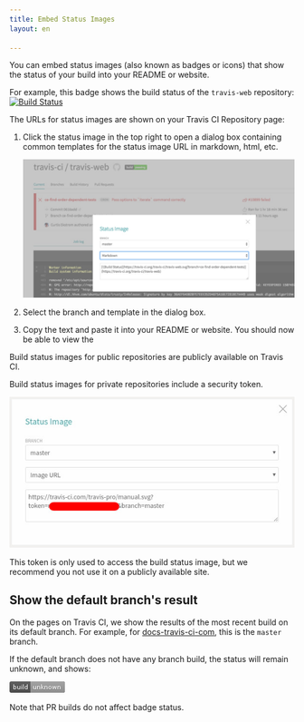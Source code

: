 ```yaml
---
title: Embed Status Images
layout: en

---
```


You can embed status images (also known as badges or icons) that show the
status of your build into your README or website.

For example, this badge shows the build status of the `travis-web` repository:
[![Build Status](https://app.travis-ci.com/travis-ci/travis-web.svg?branch=master)](https://app.travis-ci.com/travis-ci/travis-web)

The URLs for status images are shown on your Travis CI Repository page:

1. Click the status image in the top right to open a dialog box containing common
   templates for the status image URL in markdown, html, etc.

   ![add to Github](/images/add_Markdown_bade_github.jpg)

2. Select the branch and template in the dialog box.

3. Copy the text and paste it into your README or website. You should now be able to view the

Build status images for public repositories are publicly available on Travis CI.

Build status images for private repositories include a security token.

![Screenshot of private repository badge](/images/status_image_private.jpg)

This token is only used to access the build status image, but we recommend you
not use it on a publicly available site.

## Show the default branch's result

On the pages on Travis CI, we show the results of the most recent
build on its default branch.
For example, for [docs-travis-ci-com](https://app.travis-ci.com/travis-ci/docs-travis-ci-com),
this is the `master` branch.

If the default branch does not have any branch build, the status will remain
unknown, and shows:

![unknown status image](https://raw.githubusercontent.com/travis-ci/travis-api/master/public/images/result/unknown.png)

Note that PR builds do not affect badge status.
